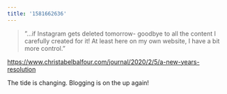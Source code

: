 ```yaml
---
title: '1581662636'
---
```


> ”…if Instagram gets deleted tomorrow- goodbye to all the content I carefully created for it! At least here on my own website, I have a bit more control.”

<https://www.christabelbalfour.com/journal/2020/2/5/a-new-years-resolution>

The tide is changing. Blogging is on the up again!